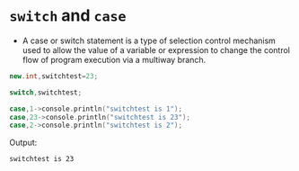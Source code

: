 # `switch` and `case`

- A case or switch statement is a type of selection control mechanism used to allow the value of a variable or expression to change the control flow of program execution via a multiway branch.

```cpp
new.int,switchtest=23;

switch,switchtest;

case,1->console.println("switchtest is 1");
case,23->console.println("switchtest is 23");
case,2->console.println("switchtest is 2");
```

Output:

```
switchtest is 23
```